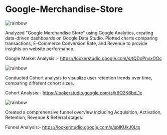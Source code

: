 # Google-Merchandise-Store

![rainbow](https://user-images.githubusercontent.com/85065799/204543278-26c507b6-400a-42e0-852f-2e09362f6e12.png)

Analyzed "Google Merchandise Store" using Google Analytics, creating data-driven dashboards on Google Data Studio. Plotted charts comparing transactions, E-Commerce Conversion Rate, and Revenue to provide insights on website performance.

Google Market Analysis :- https://lookerstudio.google.com/s/tQDoPnxxOOc 

![rainbow](https://user-images.githubusercontent.com/85065799/204543278-26c507b6-400a-42e0-852f-2e09362f6e12.png)

Conducted Cohort analysis to visualize user retention trends over time, comparing different cohort sizes.

Cohort Analysis:- https://lookerstudio.google.com/s/k6O2K6bd_1c

![rainbow](https://user-images.githubusercontent.com/85065799/204543278-26c507b6-400a-42e0-852f-2e09362f6e12.png)

Created a comprehensive funnel overview including Acquisition, Activation, Retention, Revenue & Referral stages.

Funnel Analysis:-  https://lookerstudio.google.com/s/spIKUkJ0Lts
